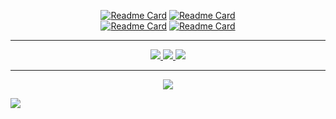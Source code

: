 <div align="center">

[![Readme Card](https://github-readme-stats.vercel.app/api/pin/?username=LeaYeh&repo=minishell&description_lines_count=3&hide_border=true&border_radius=5.5&theme=moltack)](https://github.com/LeaYeh/minishell)
[![Readme Card](https://github-readme-stats.vercel.app/api/pin/?username=itislu&repo=42free&description_lines_count=3&hide_border=true&border_radius=5.5&theme=moltack)](https://github.com/itislu/42free)
<br>
[![Readme Card](https://github-readme-stats.vercel.app/api/pin/?username=LeaYeh&repo=42_minishell_tester&description_lines_count=2&hide_border=true&border_radius=5.5&theme=moltack)](https://github.com/LeaYeh/42_minishell_tester)
[![Readme Card](https://github-readme-stats.vercel.app/api/pin/?username=itislu&repo=42tools&description_lines_count=2&hide_border=true&border_radius=5.5&theme=moltack)](https://github.com/itislu/42tools)

---

  <a href="https://github.com/itislu">
    <img
        src="https://github-readme-stats.vercel.app/api?username=itislu&rank_icon=percentile&show=reviews,prs_merged_percentage&show_icons=true&hide_border=true&border_radius=5.5&theme=ambient_gradient&bg_color=DEG,7a1406,de9917&card_width=700"
    >
  </a>

  <a href="https://github.com/itislu">
    <img
        src="https://github-profile-summary-cards.vercel.app/api/cards/profile-details?username=itislu&theme=moltack"
    >
  </a>

  <a href="https://github.com/itislu?tab=repositories">
    <img
        src="https://github-readme-stats.vercel.app/api/top-langs/?username=itislu&langs_count=20&layout=compact&hide_border=true&border_radius=5.5&show_icons=true&theme=ambient_gradient&bg_color=DEG,7a1406,de9917&card_width=700"
    >
  </a>

---

  <a href="https://github.com/itislu">
    <img
        src="https://komarev.com/ghpvc/?username=itislu&style=for-the-badge&label=VISITORS&color=86092c"
    >
  </a>

</div>

![](https://hit.yhype.me/github/profile?user_id=129603980)
